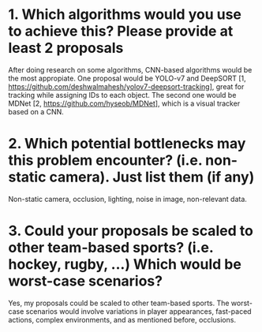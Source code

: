 # 1. Which algorithms would you use to achieve this? Please provide at least 2 proposals

After doing research on some algorithms, CNN-based algorithms would be the most appropiate. One proposal would be YOLO-v7 and DeepSORT [1, https://github.com/deshwalmahesh/yolov7-deepsort-tracking], great for tracking while assigning IDs to each object. The second one would be MDNet [2, https://github.com/hyseob/MDNet], which is a visual tracker based on a CNN.

# 2. Which potential bottlenecks may this problem encounter? (i.e. non-static camera). Just list them (if any)

Non-static camera, occlusion, lighting, noise in image, non-relevant data.

# 3. Could your proposals be scaled to other team-based sports? (i.e. hockey, rugby, ...) Which would be worst-case scenarios?

Yes, my proposals could be scaled to other team-based sports. The worst-case scenarios would involve variations in player appearances, fast-paced actions, complex environments, and as mentioned before, occlusions.